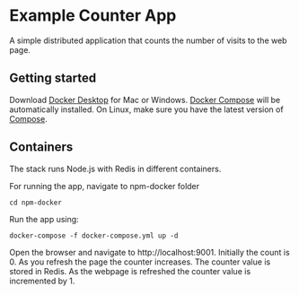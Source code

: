 Example Counter App
===================

A simple distributed application that counts the number of visits to the web page.

Getting started
---------------

Download [Docker Desktop](https://www.docker.com/products/docker-desktop) for Mac or Windows. [Docker Compose](https://docs.docker.com/compose) will be automatically installed. On Linux, make sure you have the latest version of [Compose](https://docs.docker.com/compose/install/). 


## Containers

The stack runs Node.js with Redis in different containers. 



For running the app, navigate to npm-docker folder

```
cd npm-docker
```

Run the app using:

```
docker-compose -f docker-compose.yml up -d
```

Open the browser and navigate to http://localhost:9001. Initially the count is 0. As you refresh the page the counter increases.
The counter value is stored in Redis. As the webpage is refreshed the counter value is incremented by 1.



